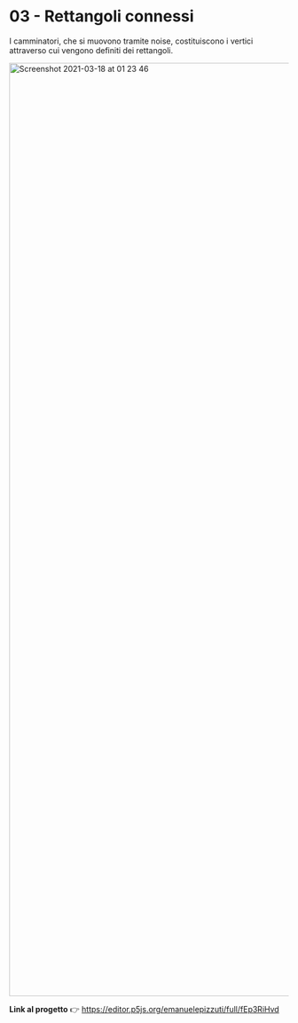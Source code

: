 # 03 - Rettangoli connessi

I camminatori, che si muovono tramite noise, costituiscono i vertici attraverso cui vengono definiti dei rettangoli.

<img width="1680" alt="Screenshot 2021-03-18 at 01 23 46" src="https://user-images.githubusercontent.com/76455312/111555418-a8123680-8788-11eb-92b8-e8f7d84f4521.png">

**Link al progetto** 👉  https://editor.p5js.org/emanuelepizzuti/full/fEp3RiHvd
